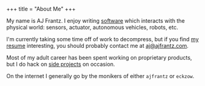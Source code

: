 +++
title = "About Me"
+++

My name is AJ Frantz.  I enjoy writing [software](https://github.com/ajfrantz)
which interacts with the physical world: sensors, actuator, autonomous
vehicles, robots, etc.

I'm currently taking some time off of work to decompress, but if you find [my
resume](/resume/) interesting, you should probably contact
me at [aj@ajfrantz.com](mailto:aj@ajfrantz.com).

Most of my adult career has been spent working on proprietary products, but I
do hack on [side projects](/projects/) on occasion.

On the internet I generally go by the monikers of either `ajfrantz` or
`eckzow`.

